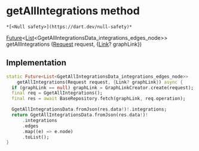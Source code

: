 


# getAllIntegrations method




    *[<Null safety>](https://dart.dev/null-safety)*




[Future](https://api.flutter.dev/flutter/dart-async/Future-class.html)&lt;[List](https://api.flutter.dev/flutter/dart-core/List-class.html)&lt;GgetAllIntegrationsData_integrations_edges_node>> getAllIntegrations
([Request](../../yonomi-sdk/Request-class.md) request, {[Link](https://pub.dev/documentation/gql_link/0.4.0/link/Link-class.html)? graphLink})








## Implementation

```dart
static Future<List<GgetAllIntegrationsData_integrations_edges_node>>
    getAllIntegrations(Request request, {Link? graphLink}) async {
  if (graphLink == null) graphLink = GraphLinkCreator.create(request);
  final req = GgetAllIntegrations();
  final res = await BaseRepository.fetch(graphLink, req.operation);

  GgetAllIntegrationsData.fromJson(res.data!)!.integrations;
  return GgetAllIntegrationsData.fromJson(res.data!)!
      .integrations
      .edges
      .map((e) => e.node)
      .toList();
}
```







